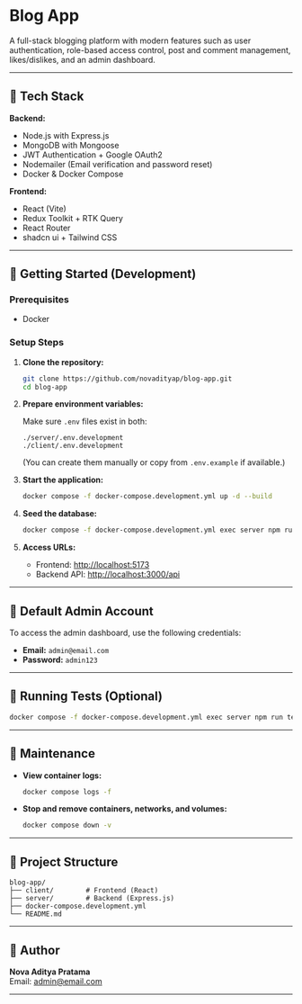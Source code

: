 # Blog App

A full-stack blogging platform with modern features such as user authentication, role-based access control, post and comment management, likes/dislikes, and an admin dashboard.

---

## 🚀 Tech Stack

**Backend:**
- Node.js with Express.js
- MongoDB with Mongoose
- JWT Authentication + Google OAuth2
- Nodemailer (Email verification and password reset)   
- Docker & Docker Compose

**Frontend:**
- React (Vite)
- Redux Toolkit + RTK Query
- React Router
- shadcn ui + Tailwind CSS

---

## 🧰 Getting Started (Development)

### Prerequisites
- Docker

### Setup Steps

1. **Clone the repository:**

   ```bash
   git clone https://github.com/novadityap/blog-app.git
   cd blog-app
   ```

2. **Prepare environment variables:**

   Make sure `.env` files exist in both:

   ```
   ./server/.env.development
   ./client/.env.development
   ```

   (You can create them manually or copy from `.env.example` if available.)

4. **Start the application:**

   ```bash
   docker compose -f docker-compose.development.yml up -d --build
   ```

3. **Seed the database:**

   ```bash
   docker compose -f docker-compose.development.yml exec server npm run seed
   ```

5. **Access URLs:**
   - Frontend: [http://localhost:5173](http://localhost:5173)
   - Backend API: [http://localhost:3000/api](http://localhost:3000/api)

---

## 🔐 Default Admin Account

To access the admin dashboard, use the following credentials:

- **Email:** `admin@email.com`
- **Password:** `admin123`

---

## 🧪 Running Tests (Optional)

```bash
docker compose -f docker-compose.development.yml exec server npm run test
```

---

## 🧼 Maintenance

- **View container logs:**

  ```bash
  docker compose logs -f
  ```

- **Stop and remove containers, networks, and volumes:**

  ```bash
  docker compose down -v
  ```

---

## 📁 Project Structure

```
blog-app/
├── client/        # Frontend (React)
├── server/        # Backend (Express.js)
├── docker-compose.development.yml
└── README.md
```

---

## 👤 Author

**Nova Aditya Pratama**  
Email: [admin@email.com](mailto:admin@email.com)

---
